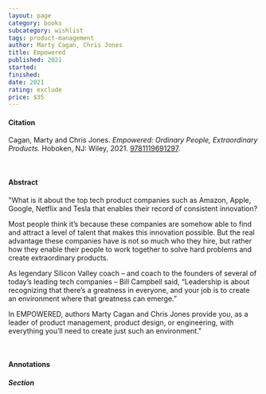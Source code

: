 ```yaml
---
layout: page
category: books
subcategory: wishlist
tags: product-management
author: Marty Cagan, Chris Jones
title: Empowered
published: 2021
started:
finished:
date: 2021
rating: exclude
price: $35
---
```


#### Citation

Cagan, Marty and Chris Jones. *Empowered: Ordinary People, Extraordinary Products.* Hoboken, NJ: Wiley, 2021. [9781119691297](https://www.svpg.com/books/empowered-ordinary-people-extraordinary-products/).

<br>

#### Abstract

"What is it about the top tech product companies such as Amazon, Apple, Google, Netflix and Tesla that enables their record of consistent innovation?

Most people think it’s because these companies are somehow able to find and attract a level of talent that makes this innovation possible. But the real advantage these companies have is not so much who they hire, but rather how they enable their people to work together to solve hard problems and create extraordinary products.

As legendary Silicon Valley coach – and coach to the founders of several of today’s leading tech companies – Bill Campbell said, “Leadership is about recognizing that there’s a greatness in everyone, and your job is to create an environment where that greatness can emerge.”

In EMPOWERED, authors Marty Cagan and Chris Jones provide you, as a leader of product management, product design, or engineering, with everything you’ll need to create just such an environment."

<br>

#### Annotations

##### Section
